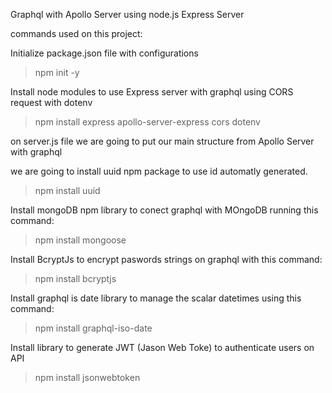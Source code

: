 Graphql with Apollo Server using node.js Express Server

commands used on this project:

Initialize package.json file with configurations

> npm init -y

Install node modules to use Express server with graphql using CORS request with dotenv

> npm install express apollo-server-express cors dotenv

on server.js file we are going to put our main structure from Apollo Server with graphql

we are going to install uuid npm package to use id automatly generated.

 > npm install uuid

Install mongoDB npm library to conect graphql with MOngoDB running this command: 

> npm install mongoose

Install BcryptJs to encrypt paswords strings on graphql with this command:
> npm install bcryptjs
 
 Install graphql is date library to manage the scalar datetimes using this command:
 > npm install graphql-iso-date

 Install library to generate JWT (Jason Web Toke) to authenticate users on API
 > npm install jsonwebtoken